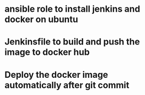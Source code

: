 # ansible role to install jenkins and docker on ubuntu 
# Jenkinsfile to build and push the image to docker hub
# Deploy the docker image automatically after git commit 
